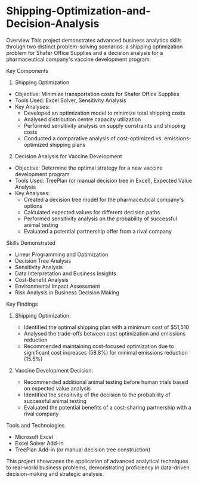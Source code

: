# Shipping-Optimization-and-Decision-Analysis

Overview
This project demonstrates advanced business analytics skills through two distinct problem-solving scenarios: a shipping optimization problem for Shafer Office Supplies and a decision analysis for a pharmaceutical company's vaccine development program.

Key Components

1. Shipping Optimization
- Objective: Minimize transportation costs for Shafer Office Supplies
- Tools Used: Excel Solver, Sensitivity Analysis
- Key Analyses:
  - Developed an optimization model to minimize total shipping costs
  - Analysed distribution centre capacity utilization
  - Performed sensitivity analysis on supply constraints and shipping costs
  - Conducted a comparative analysis of cost-optimized vs. emissions-optimized shipping plans

2. Decision Analysis for Vaccine Development
- Objective: Determine the optimal strategy for a new vaccine development program
- Tools Used: TreePlan (or manual decision tree in Excel), Expected Value Analysis
- Key Analyses:
  - Created a decision tree model for the pharmaceutical company's options
  - Calculated expected values for different decision paths
  - Performed sensitivity analysis on the probability of successful animal testing
  - Evaluated a potential partnership offer from a rival company

Skills Demonstrated
- Linear Programming and Optimization
- Decision Tree Analysis
- Sensitivity Analysis
- Data Interpretation and Business Insights
- Cost-Benefit Analysis
- Environmental Impact Assessment
- Risk Analysis in Business Decision Making

Key Findings
1. Shipping Optimization:
   - Identified the optimal shipping plan with a minimum cost of $51,510
   - Analysed the trade-offs between cost optimization and emissions reduction
   - Recommended maintaining cost-focused optimization due to significant cost increases (58.8%) for minimal emissions reduction (15.5%)

2. Vaccine Development Decision:
   - Recommended additional animal testing before human trials based on expected value analysis
   - Identified the sensitivity of the decision to the probability of successful animal testing
   - Evaluated the potential benefits of a cost-sharing partnership with a rival company

Tools and Technologies
- Microsoft Excel
- Excel Solver Add-in
- TreePlan Add-in (or manual decision tree construction)

This project showcases the application of advanced analytical techniques to real-world business problems, demonstrating proficiency in data-driven decision-making and strategic analysis.
